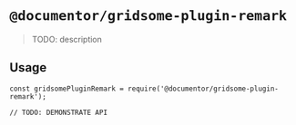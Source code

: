 # `@documentor/gridsome-plugin-remark`

> TODO: description

## Usage

```
const gridsomePluginRemark = require('@documentor/gridsome-plugin-remark');

// TODO: DEMONSTRATE API
```
